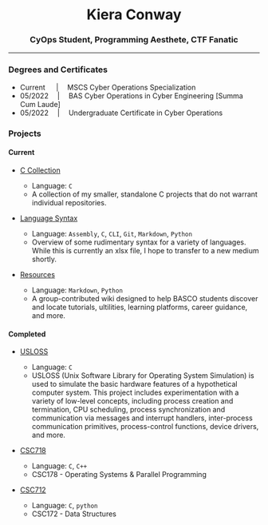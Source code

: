 <h1 align="center">Kiera Conway </h1>
<h3 align="center">CyOps Student, Programming Aesthete, CTF Fanatic</h3>
<hr class="line"></hr>

<h3><b>Degrees and Certificates</b></h3>

- Current &emsp; |&emsp; MSCS Cyber Operations Specialization</li>
- 05/2022 &emsp;|&emsp; BAS Cyber Operations in Cyber Engineering [Summa Cum Laude]</li>
- 05/2022 &emsp;|&emsp; Undergraduate Certificate in Cyber Operations </li>


<h3><b>Projects</b></h3>
<h4><b>Current</b></h4>

- [C Collection](https://github.com/KieraConway/C-Collection)<br>
  - Language: `C`
  - A collection of my smaller, standalone C projects that do not warrant individual repositories.

- [Language Syntax](https://github.com/KieraConway/LanguageSyntax)<br>
  - Language: `Assembly`, `C`, `CLI`, `Git`, `Markdown`, `Python`
  - Overview of some rudimentary syntax for a variety of languages. While this is currently an xlsx file, I hope to transfer to a new medium shortly.

- [Resources](https://github.com/KieraConway/Resources)<br>
  - Language:  `Markdown`, `Python`
  - A group-contributed wiki designed to help BASCO students discover and locate tutorials, ultilities, learning platforms, career guidance, and more.

<h4><b>Completed</b></h4>

- [USLOSS](https://github.com/KieraConway/USLOSS)<br>
  - Language: `C`
  - USLOSS (Unix Software Library for Operating System Simulation) is used to simulate the basic hardware features of a hypothetical computer system. This project includes experimentation with a variety of low-level concepts, including process creation and termination, CPU scheduling, process synchronization and communication via messages and interrupt handlers, inter-process communication primitives, process-control functions, device drivers, and more.

- [CSC718](https://github.com/KieraConway/CSC718)<br>
  - Language: `C`, `C++`
  - CSC178 - Operating Systems & Parallel Programming

- [CSC712](https://github.com/KieraConway/CSC712)<br>
  - Language: `C`, `python` 
  - CSC172 - Data Structures


<!---
Notes to self:
  line - <hr class="line"></hr>
list -
<ul>
  <li>One</li>
  <li>Two
    <ul>
      <li>Two A</li>
      <li>Two B</li>
    </ul>
  </li>
  <li>Three</li>
</ul>

--->
